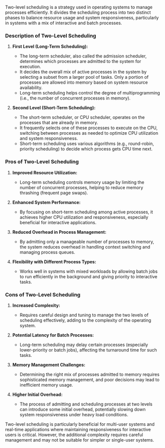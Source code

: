 Two-level scheduling is a strategy used in operating systems to manage processes efficiently. It divides the scheduling process into two distinct phases to balance resource usage and system responsiveness, particularly in systems with a mix of interactive and batch processes. 

### Description of Two-Level Scheduling

1. **First Level (Long-Term Scheduling):**
   - The long-term scheduler, also called the admission scheduler, determines which processes are admitted to the system for execution.
   - It decides the overall mix of active processes in the system by selecting a subset from a larger pool of tasks. Only a portion of processes are allowed into memory based on system resource availability.
   - Long-term scheduling helps control the degree of multiprogramming (i.e., the number of concurrent processes in memory).

2. **Second Level (Short-Term Scheduling):**
   - The short-term scheduler, or CPU scheduler, operates on the processes that are already in memory.
   - It frequently selects one of these processes to execute on the CPU, switching between processes as needed to optimize CPU utilization and system responsiveness.
   - Short-term scheduling uses various algorithms (e.g., round-robin, priority scheduling) to decide which process gets CPU time next.

### Pros of Two-Level Scheduling

1. **Improved Resource Utilization:**
   - Long-term scheduling controls memory usage by limiting the number of concurrent processes, helping to reduce memory thrashing (frequent page swaps).

2. **Enhanced System Performance:**
   - By focusing on short-term scheduling among active processes, it achieves higher CPU utilization and responsiveness, especially beneficial for interactive applications.

3. **Reduced Overhead in Process Management:**
   - By admitting only a manageable number of processes to memory, the system reduces overhead in handling context switching and managing process queues.

4. **Flexibility with Different Process Types:**
   - Works well in systems with mixed workloads by allowing batch jobs to run efficiently in the background and giving priority to interactive tasks.

### Cons of Two-Level Scheduling

1. **Increased Complexity:**
   - Requires careful design and tuning to manage the two levels of scheduling effectively, adding to the complexity of the operating system.

2. **Potential Latency for Batch Processes:**
   - Long-term scheduling may delay certain processes (especially lower-priority or batch jobs), affecting the turnaround time for such tasks.

3. **Memory Management Challenges:**
   - Determining the right mix of processes admitted to memory requires sophisticated memory management, and poor decisions may lead to inefficient memory usage.

4. **Higher Initial Overhead:**
   - The process of admitting and scheduling processes at two levels can introduce some initial overhead, potentially slowing down system responsiveness under heavy load conditions. 

Two-level scheduling is particularly beneficial for multi-user systems and real-time applications where maintaining responsiveness for interactive users is critical. However, the additional complexity requires careful management and may not be suitable for simpler or single-user systems.
